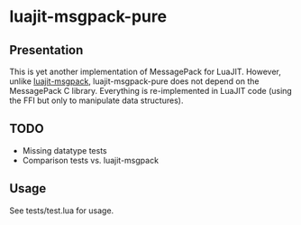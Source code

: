 # luajit-msgpack-pure

## Presentation

This is yet another implementation of MessagePack for LuaJIT.
However, unlike [luajit-msgpack](https://github.com/catwell/luajit-msgpack),
luajit-msgpack-pure does not depend on the MessagePack C library.
Everything is re-implemented in LuaJIT code (using the FFI but only to
manipulate data structures).

## TODO

- Missing datatype tests
- Comparison tests vs. luajit-msgpack

## Usage

See tests/test.lua for usage.
